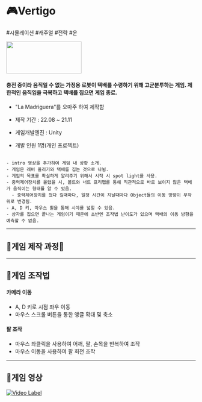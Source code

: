 # :video_game:Vertigo
#시뮬레이션 #캐주얼 #전략 #운

<img src = https://user-images.githubusercontent.com/65931605/202079493-76116fbd-7084-468d-af79-50ebdba34e6c.png height=85 width=200>

#### 충전 중이라 움직일 수 없는 가정용 로봇이 택배를 수령하기 위해 고군분투하는 게임. 제한적인 움직임을 극복하고 택배를 집으면 게임 종료.
+ "La Madriguera"를 오마주 하여 제작함

+ 제작 기간 : 22.08 ~ 21.11
+ 게임개발엔진 : Unity
+ 개발 인원 1명(개인 프로젝트)

```

- intro 영상을 추가하여 게임 내 상황 소개.
- 게임은 레버 올리기와 택배를 집는 것으로 나뉨.
- 게임의 목표를 확실하게 알려주기 위해서 시작 시 spot light를 사용.
- 중력제어장치를 올렸을 시, 볼트와 너트 프리팹를 통해 직관적으로 바로 보이지 않은 택배가 움직이는 형태를 알 수 있음.
  - 중력제어장치를 껐다 킬때마다, 일정 시간이 지날때마다 Object들의 이동 방향이 무작위로 변경됨.
- A, D 키, 마우스 휠을 통해 시야를 넓힐 수 있음.
- 상자를 집으면 끝나는 게임이기 때문에 초반엔 조작법 난이도가 있으며 택배의 이동 방향을 예측할 수 없음.

```

---

## :nut_and_bolt:게임 제작 과정:wrench:



---

## :mag_right:게임 조작법
#### 카메라 이동
   + A, D 키로 시점 좌우 이동
   + 마우스 스크롤 버튼을 통한 앵글 확대 및 축소
#### 팔 조작
  + 마우스 좌클릭을 사용하여 어깨, 팔, 손목을 반복하여 조작
  + 마우스 이동을 사용하여 팔 회전 조작
  
---

## :movie_camera:게임 영상
[![Video Label](https://img.youtube.com/vi/oN3Dvd0QyCE/0.jpg)](https://youtu.be/oN3Dvd0QyCE)
